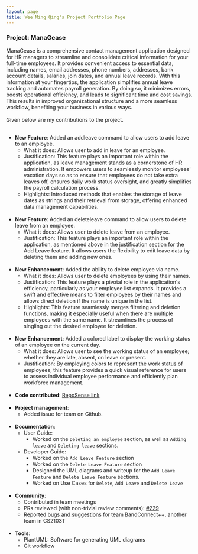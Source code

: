```yaml
---
layout: page
title: Wee Ming Qing's Project Portfolio Page
---
```


### Project: ManaGease

ManaGease is a comprehensive contact management application designed for HR managers to streamline and consolidate critical information for your full-time employees. It provides convenient access to essential data, including names, email addresses, phone numbers, addresses, bank account details, salaries, join dates, and annual leave records. With this information at your fingertips, the application simplifies annual leave tracking and automates payroll generation. By doing so, it minimizes errors, boosts operational efficiency, and leads to significant time and cost savings. This results in improved organizational structure and a more seamless workflow, benefiting your business in various ways.
<br></br>
Given below are my contributions to the project.
<br></br>
* **New Feature**: Added an addleave command to allow users to add leave to an employee.
  * What it does: Allows user to add in leave for an employee.
  * Justification: This feature plays an important role within the application, as leave management stands as a cornerstone of HR administration. It empowers users to seamlessly monitor employees' vacation days so as to ensure that employees do not take extra leaves off, ensures daily work status oversight, and greatly simplifies the payroll calculation process.
  * Highlights: Introduced methods that enables the storage of leave dates as strings and their retrieval from storage, offering enhanced data management capabilities.
<br></br>
* **New Feature**: Added an deleteleave command to allow users to delete leave from an employee.
    * What it does: Allows user to delete leave from an employee.
    * Justification: This feature plays an important role within the application, as mentioned above in the justification section for the Add Leave feature. It allows users the flexibility to edit leave data by deleting them and adding new ones.
<br></br>
* **New Enhancement**: Added the ability to delete employee via name.
    * What it does: Allows user to delete employees by using their names.
    * Justification: This feature plays a pivotal role in the application's efficiency, particularly as your employee list expands. It provides a swift and effective means to filter employees by their names and allows direct deletion if the name is unique in the list.
    * Highlights: This feature seamlessly merges filtering and deletion functions, making it especially useful when there are multiple employees with the same name. It streamlines the process of singling out the desired employee for deletion.
<br></br>
* **New Enhancement**: Added a colored label to display the working status of an employee on the current day.
  * What it does: Allows user to see the working status of an employee; whether they are late, absent, on leave or present.
  * Justification: By employing colors to represent the work status of employees, this feature provides a quick visual reference for users to assess individual employee performance and efficiently plan workforce management.
<br></br>
* **Code contributed**: [RepoSense link](https://nus-cs2103-ay2324s1.github.io/tp-dashboard/?search=WeeMingQing&sort=groupTitle%20dsc&sortWithin=title&timeframe=commit&mergegroup=&groupSelect=groupByRepos&breakdown=true&checkedFileTypes=docs~functional-code~test-code&since=2023-09-22&tabOpen=true&tabType=zoom&zA=applepiofmyeye&zR=AY2324S1-CS2103T-W12-2%2Ftp%5Bmaster%5D&zACS=207.02777777777777&zS=2023-09-22&zFS=S2103T-W12-2&zU=2023-11-08&zMG=false&zFTF=commit&zFGS=groupByRepos&zFR=false)
<br></br>
* **Project management**:
  * Added issue for team on Github.
<br></br>
* **Documentation**:
  * User Guide:
    * Worked on the `Deleting an employee` section, as well as `Adding leave` and `Deleting leave` sections.
  * Developer Guide:
    * Worked on the `Add Leave Feature` section
    * Worked on the `Delete Leave Feature` section
    * Designed the UML diagrams and writeup for the `Add Leave Feature` and `Delete Leave Feature` sections.
    * Worked on Use Cases for `Delete`, `Add Leave` and `Delete Leave`
<br></br>
* **Community**:
  * Contributed in team meetings
  * PRs reviewed (with non-trivial review comments): [#229](https://github.com/AY2324S1-CS2103T-W12-2/tp/pull/229)
  * Reported [bugs and suggestions](https://github.com/AY2324S1-CS2103T-W11-3/tp/issues) for team BandConnect++, another team in CS2103T
<br></br>
* **Tools**:
  * PlantUML: Software for generating UML diagrams
  * Git workflow
